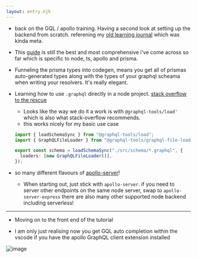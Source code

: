 ```yaml
---
layout: entry.njk
---
```


- back on the GQL / apollo training. Having a second look at setting up the backend from scratch. referening my [old learning journal](https://learning.chiubaca.com/20210704/) which was kinda meta.

- This [guide](https://medium.com/geekculture/how-to-setup-full-stack-apollo-gql-codegen-prisma-2-0-typescript-react-part-1-the-backend-e9eae9518dc9) is still the best and most comprehensive i've come across so far which is specific to node, ts, apollo and prisma.

- Funneling the prisma types into codegen, means you get all of prismas auto-generated types along with the types of your graphql scheama when writing your resolvers. It's really elegant.

- Learning how to use `.graphql` directly in a node project. [stack overflow to the rescue](https://stackoverflow.com/questions/62290875/how-to-load-a-graphql-file-using-apollo-server)
    -  Looks like the way we do it a work is with `@graphql-tools/load'` which is also what stack-overflow recommends.
    -  this works nicely for my basic use case
    ```ts
    import { loadSchemaSync } from "@graphql-tools/load";
    import { GraphQLFileLoader } from "@graphql-tools/graphql-file-loader";

    export const schema = loadSchemaSync("./src/schema/*.graphql", {
      loaders: [new GraphQLFileLoader()],
    });

    ```


- so many different flavours of [apollo-server](https://www.apollographql.com/docs/apollo-server/integrations/middleware/#apollo-server)!
   - When starting out, just stick with `apollo-server`. if you need to server other endpoints on the same node server, swap to `apollo-server-express` there are also many other supported  node backend including serverless!

___

- Moving on to the front end of the tutorial

- I am only just realising now you get GQL auto completion within the vscode if you have the apollo GraphQL client extension installed 

![image](https://user-images.githubusercontent.com/18376481/128634877-1f8ae9cd-1fc6-4464-95f4-e2d90febe815.png)
